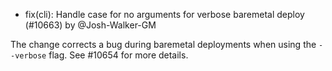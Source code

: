 - fix(cli): Handle case for no arguments for verbose baremetal deploy  (#10663) by @Josh-Walker-GM

The change corrects a bug during baremetal deployments when using the `--verbose` flag. See #10654 for more details.

